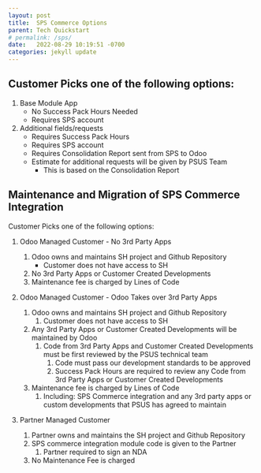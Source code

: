 ```yaml
---
layout: post
title:  SPS Commerce Options
parent: Tech Quickstart
# permalink: /sps/
date:   2022-08-29 10:19:51 -0700
categories: jekyll update
---
```


## Customer Picks one of the following options:
1. Base Module App
   - No Success Pack Hours Needed
   - Requires SPS account
2. Additional fields/requests
   - Requires Success Pack Hours
   - Requires SPS account
   - Requires Consolidation Report sent from SPS to Odoo
   - Estimate for additional requests will be given by PSUS Team
     - This is based on the Consolidation Report

## Maintenance and Migration of SPS Commerce Integration
Customer Picks one of the following options:
1. Odoo Managed Customer - No 3rd Party Apps
   1. Odoo owns and maintains SH project and Github Repository 
      - Customer does not have access to SH 
   2. No 3rd Party Apps or Customer Created Developments
   3. Maintenance fee is charged by Lines of Code


2. Odoo Managed Customer - Odoo Takes over 3rd Party Apps
   1. Odoo owns and maintains SH project and Github Repository
      1. Customer does not have access to SH 
   2. Any 3rd Party Apps or Customer Created Developments will be maintained by Odoo
      1. Code from 3rd Party Apps and Customer Created Developments must be first reviewed by the PSUS technical team
         1. Code must pass our development standards to be approved
         2. Success Pack Hours are required to review any Code from 3rd Party Apps or Customer Created Developments
   3. Maintenance fee is charged by Lines of Code
      1. Including: SPS Commerce integration and any 3rd party apps or custom developments that PSUS has agreed to maintain

3. Partner Managed Customer
   1. Partner owns and maintains the SH project and Github Repository 
   2. SPS commerce integration module code is given to the Partner
      1. Partner required to sign an NDA
   3. No Maintenance Fee is charged
